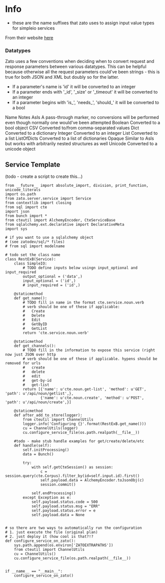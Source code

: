 
# Info

- these are the name suffixes that zato uses to assign input value types
  for simpleio services

From their website [here](https://zato.io/docs/progguide/sio.html)


### Datatypes
Zato uses a few conventions when deciding when to convert request and response parameters between various datatypes. This can be helpful because otherwise all the request parameters could've been strings - this is true for both JSON and XML but doubly so for the latter.

- If a parameter's name is 'id' it will be converted to an integer
- If a parameter ends with '_id', '_size' or '_timeout' it will be converted to an integer
- If a parameter begins with 'is_', 'needs_', 'should_' it will be converted to a bool

Name	Notes
AsIs	A pass-through marker, no conversions will be performed even though normally one would've been attempted
Boolean	Converted to a bool object
CSV	Converted to/from comma-separated values
Dict	Converted to a dictionary
Integer	Converted to an integer
List	Converted to a list
ListOfDicts	Converted to a list of dictionaries
Opaque	Similar to AsIs but works with arbitrarily nested structures as well
Unicode	Converted to a unicode object


## Service Template
(todo - create a script to create this...)

```
from __future__ import absolute_import, division, print_function, unicode_literals
import os.path
from zato.server.service import Service
from contextlib import closing
from sql import cte
import json
from bunch import *
from cteutil import AlchemyEncoder, CteServiceBase
from sqlalchemy.ext.declarative import DeclarativeMeta
import sys

# if you want to use a sqlalchemy object
# (see zatodev/sql/* files)
# from sql import modelname

# todo set the class name
class RestExB(Service):
    class SimpleIO:
        # TODO define inputs below usingn input_optional and input_required
        output_optional = ('data',)
        input_optional = ('id',)
        # input_required = ('id',)

    @staticmethod
    def get_name():
        # TODO fill in name in the format cte.service.noun.verb
        # verb should be one of these if applicable:
        #   Create
        #   Delete
        #   Edit
        #   GetByID
        #   GetList
        return 'cte.service.noun.verb'

    @staticmethod
    def get_channels():
        # TODO fill in the information to expose this service (right now just JSON over http
        # verb should be one of these if applicable. hypens should be removed for urls
        #   create
        #   delete
        #   edit
        #   get-by-id
        #   get-list
        return [{'name': u'cte.noun.get-list', 'method': u'GET', 'path': u'/api/noun/getlist',},
                {'name': u'cte.noun.create', 'method': u'POST', 'path': u'/api/noun/create',}]

    @staticmethod
    def after_add_to_store(logger):
        from cteutil import ChannelUtils
        logger.info('Configuring {}'.format(RestExB.get_name()))
        cu = ChannelUtils(logger)
        cu.configure_service_file(os.path.realpath(__file__))

    #todo - make stub handle examples for get/create/delete/etc
    def handle(self):
        self.initProcessing()
        data = Bunch()

        try:
            with self.getCteSession() as session:
                c = session.query(cte.Corpus).filter_by(id=self.input.id).first()
                self.payload.data = AlchemyEncoder.toJsonObj(c)
                session.commit()

            self.endProcessing()
        except Exception as e:
            self.payload.status.code = 500
            self.payload.status.msg = "ERR"
            self.payload.status.error = e
            self.payload.data = None


# so there are two ways to automatically run the configuration
# 1. just execute the file (original plan)
# 2. just deploy it (how cool is that?!?
def configure_service_on_zato():
    sys.path.append(os.environ['ZATOEXTRAPATHS'])
    from cteutil import ChannelUtils
    cu = ChannelUtils()
    cu.configure_service_file(os.path.realpath(__file__))


if __name__ == "__main__":
    configure_service_on_zato()

```




